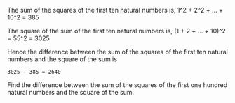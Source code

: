 The sum of the squares of the first ten natural numbers is,
	1^2 + 2^2 + ... + 10^2 = 385

The square of the sum of the first ten natural numbers is,
	(1 + 2 + ... + 10)^2 = 55^2 = 3025

Hence the difference between the sum of the squares of the first ten natural numbers and the square of the sum is

	3025 - 385 = 2640

Find the difference between the sum of the squares of the first one hundred natural numbers and the square of the sum.